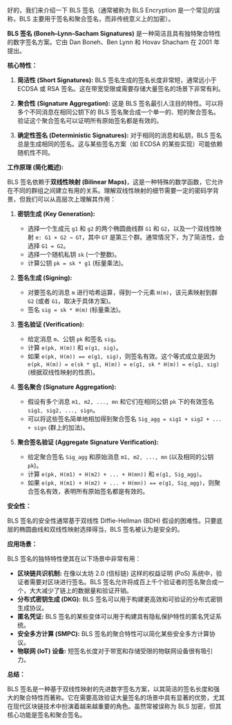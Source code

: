 好的，我们来介绍一下 BLS 签名（通常被称为 BLS Encryption 是一个常见的误称，BLS
主要用于签名和聚合签名，而非传统意义上的加密）。

**BLS 签名 (Boneh–Lynn–Sacham Signatures)**
是一种简洁且具有独特聚合特性的数字签名方案。它由 Dan Boneh、Ben Lynn 和 Hovav
Shacham 在 2001 年提出。

**核心特性：**

1. **简洁性 (Short Signatures):** BLS 签名生成的签名长度非常短，通常远小于 ECDSA
   或 RSA 签名。这在带宽受限或需要存储大量签名的场景下非常有利。

2. **聚合性 (Signature Aggregation):** 这是 BLS
   签名最引人注目的特性。可以将多个不同消息在相同公钥下的 BLS
   签名聚合成一个单一的、短的聚合签名。验证这个聚合签名可以证明所有原始签名都是有效的。

3. **确定性签名 (Deterministic Signatures):** 对于相同的消息和私钥，BLS
   签名总是生成相同的签名。这与某些签名方案（如 ECDSA
   的某些实现）可能依赖随机性不同。

**工作原理 (简化概述):**

BLS 签名依赖于**双线性映射 (Bilinear
Maps)**，这是一种特殊的数学函数，它允许在不同的群组之间建立有用的关系。理解双线性映射的细节需要一定的密码学背景，但我们可以从高层次上理解其作用：

1. **密钥生成 (Key Generation):**
   - 选择一个生成元 `g1` 和 `g2` 的两个椭圆曲线群 `G1` 和
     `G2`，以及一个双线性映射 `e: G1 × G2 → GT`，其中 `GT`
     是第三个群。通常情况下，为了简洁性，会选择 `G1 = G2`。
   - 选择一个随机私钥 `sk` (一个整数)。
   - 计算公钥 `pk = sk * g1` (标量乘法)。

2. **签名生成 (Signing):**
   - 对要签名的消息 `m` 进行哈希运算，得到一个元素 `H(m)`，该元素映射到群 `G2`
     (或者 `G1`，取决于具体方案)。
   - 签名 `sig = sk * H(m)` (标量乘法)。

3. **签名验证 (Verification):**
   - 给定消息 `m`、公钥 `pk` 和签名 `sig`。
   - 计算 `e(pk, H(m))` 和 `e(g1, sig)`。
   - 如果 `e(pk, H(m)) == e(g1, sig)`，则签名有效。这个等式成立是因为
     `e(pk, H(m)) = e(sk * g1, H(m)) = e(g1, sk * H(m)) = e(g1, sig)`
     (根据双线性映射的性质)。

4. **签名聚合 (Signature Aggregation):**
   - 假设有多个消息 `m1, m2, ..., mn` 和它们在相同公钥 `pk` 下的有效签名
     `sig1, sig2, ..., sign`。
   - 可以将这些签名简单地相加得到聚合签名 `Sig_agg = sig1 + sig2 + ... + sign`
     (群上的加法)。

5. **聚合签名验证 (Aggregate Signature Verification):**
   - 给定聚合签名 `Sig_agg` 和原始消息 `m1, m2, ..., mn` (以及相同的公钥 `pk`)。
   - 计算 `e(pk, H(m1) + H(m2) + ... + H(mn))` 和 `e(g1, Sig_agg)`。
   - 如果
     `e(pk, H(m1) + H(m2) + ... + H(mn)) == e(g1, Sig_agg)`，则聚合签名有效，表明所有原始签名都是有效的。

**安全性：**

BLS 签名的安全性通常基于双线性 Diffie-Hellman (BDH)
假设的困难性。只要底层的椭圆曲线和双线性映射选择得当，BLS 签名被认为是安全的。

**应用场景：**

BLS 签名的独特特性使其在以下场景中非常有用：

- **区块链共识机制:** 在像以太坊 2.0 (信标链) 这样的权益证明 (PoS)
  系统中，验证者需要对区块进行签名。BLS
  签名允许将成百上千个验证者的签名聚合成一个，大大减少了链上的数据量和验证开销。
- **分布式密钥生成 (DKG):** BLS
  签名可以用于构建更高效和可验证的分布式密钥生成协议。
- **匿名凭证:** BLS 签名的某些变体可以用于构建具有隐私保护特性的匿名凭证系统。
- **安全多方计算 (SMPC):** BLS 签名的聚合特性可以简化某些安全多方计算协议。
- **物联网 (IoT) 设备:** 短签名长度对于带宽和存储受限的物联网设备很有吸引力。

**总结：**

BLS
签名是一种基于双线性映射的先进数字签名方案，以其简洁的签名长度和强大的聚合特性而著称。它在需要高效验证大量签名的场景中具有显著的优势，尤其在现代区块链技术中扮演着越来越重要的角色。虽然常被误称为
BLS 加密，但其核心功能是签名和聚合签名。
